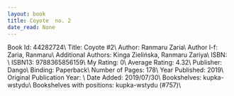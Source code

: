 ```yaml
---
layout: book
title: Coyote  no. 2
date_read: None
---
```


Book Id: 44282724\ 
Title: Coyote #2\ 
Author: Ranmaru Zaria\ 
Author l-f: Zaria, Ranmaru\ 
Additional Authors: Kinga Zielińska, Ranmaru Zariya\ 
ISBN: \ 
ISBN13: 9788365856159\ 
My Rating: 0\ 
Average Rating: 4.32\ 
Publisher: Dango\ 
Binding: Paperback\ 
Number of Pages: 178\ 
Year Published: 2019\ 
Original Publication Year: \ 
Date Added: 2019/07/30\ 
Bookshelves: kupka-wstydu\ 
Bookshelves with positions: kupka-wstydu (#757)\ 

